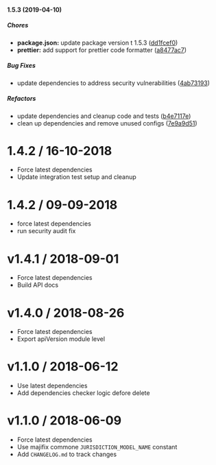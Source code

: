 #### 1.5.3 (2019-04-10)

##### Chores

- **package.json:** update package version t 1.5.3 ([dd1fcef0](https://github.com/CodeTanzania/majifix-jurisdiction/commit/dd1fcef0a329059356eb1d9e574c9beb07bde3bc))
- **prettier:** add support for prettier code formatter ([a8477ac7](https://github.com/CodeTanzania/majifix-jurisdiction/commit/a8477ac7dd5826b89cb221154f3a01c4237b0e14))

##### Bug Fixes

- update dependencies to address security vulnerabilities ([4ab73193](https://github.com/CodeTanzania/majifix-jurisdiction/commit/4ab731933e3641497fafed34c0c926c1c767d048))

##### Refactors

- update dependencies and cleanup code and tests ([b4e7117e](https://github.com/CodeTanzania/majifix-jurisdiction/commit/b4e7117e9d9d29c40e3c1cbd160eaebc2c3443ad))
- clean up dependencies and remove unused configs ([7e9a9d51](https://github.com/CodeTanzania/majifix-jurisdiction/commit/7e9a9d51b278589eb090f06a540d992ce5881e37))

# 1.4.2 / 16-10-2018

- Force latest dependencies
- Update integration test setup and cleanup

# 1.4.2 / 09-09-2018

- force latest dependencies
- run security audit fix

# v1.4.1 / 2018-09-01

- Force latest dependencies
- Build API docs

# v1.4.0 / 2018-08-26

- Force latest dependencies
- Export apiVersion module level

# v1.1.0 / 2018-06-12

- Use latest dependencies
- Add dependencies checker logic defore delete

# v1.1.0 / 2018-06-09

- Force latest dependencies
- Use majifix commone `JURISDICTION_MODEL_NAME` constant
- Add `CHANGELOG.md` to track changes
